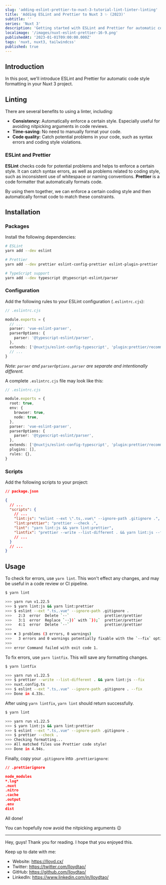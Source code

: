 ```yaml
---
slug: 'adding-eslint-prettier-to-nuxt-3-tutorial-lint-linter-linting'
title: 'Adding ESLint and Prettier to Nuxt 3 ✨ (2023)'
subtitle: ''
series: 'Nuxt 3'
description: 'Getting started with ESLint and Prettier for automatic code style formatting.'
localimage: '/images/nuxt-eslint-prettier-16-9.png'
publishedAt: '2023-01-01T09:00:00.000Z'
tags: 'nuxt, nuxt3, tailwindcss'
published: true
---
```


## Introduction

In this post, we'll introduce ESLint and Prettier for automatic code style formatting in your Nuxt 3 project.

## Linting

There are several benefits to using a linter, including:

- **Consistency:** Automatically enforce a certain style. Especially useful for avoiding nitpicking arguments in code reviews.
- **Time-saving:** No need to manually format your code.
- **Code quality:** Catch potential problems in your code, such as syntax errors and coding style violations.

### ESLint and Prettier

**ESLint** checks code for potential problems and helps to enforce a certain style. It can catch syntax errors, as well as problems related to coding style, such as inconsistent use of whitespace or naming conventions. **Prettier** is a code formatter that automatically formats code.

By using them together, we can enforce a certain coding style and then automatically format code to match these constraints.

## Installation

### Packages

Install the following dependencies:

```sh
# ESLint
yarn add --dev eslint

# Prettier
yarn add --dev prettier eslint-config-prettier eslint-plugin-prettier

# TypeScript support
yarn add --dev typescript @typescript-eslint/parser
```

### Configuration

Add the following rules to your ESLint configuration (`.eslintrc.cjs`):

```ts
// .eslintrc.cjs

module.exports = {
  // ...
  parser: 'vue-eslint-parser',
  parserOptions: {
    parser: '@typescript-eslint/parser',
  },
  extends: ['@nuxtjs/eslint-config-typescript', 'plugin:prettier/recommended'],
  // ...
}
```

_Note: `parser` and `parserOptions.parser` are separate and intentionally different._

A complete `.eslintrc.cjs` file may look like this:

```ts
// .eslintrc.cjs

module.exports = {
  root: true,
  env: {
    browser: true,
    node: true,
  },
  parser: 'vue-eslint-parser',
  parserOptions: {
    parser: '@typescript-eslint/parser',
  },
  extends: ['@nuxtjs/eslint-config-typescript', 'plugin:prettier/recommended'],
  plugins: [],
  rules: {},
}
```

### Scripts

Add the following scripts to your project:

```json
// package.json

{
  // ...
  "scripts": {
    // ...
    "lint:js": "eslint --ext \".ts,.vue\" --ignore-path .gitignore .",
    "lint:prettier": "prettier --check .",
    "lint": "yarn lint:js && yarn lint:prettier",
    "lintfix": "prettier --write --list-different . && yarn lint:js --fix"
    // ...
  }
  // ...
}
```

## Usage

To check for errors, use `yarn lint`. This won't effect any changes, and may be useful in a code review or CI pipeline.

```bash
$ yarn lint

>>> yarn run v1.22.5
>>> $ yarn lint:js && yarn lint:prettier
>>> $ eslint --ext ".ts,.vue" --ignore-path .gitignore .
>>>   2:3  error  Delete `··`                prettier/prettier
>>>   3:1  error  Replace `··})` with `});`  prettier/prettier
>>>   4:1  error  Delete `··`                prettier/prettier
>>>
>>> ✖ 3 problems (3 errors, 0 warnings)
>>>   3 errors and 0 warnings potentially fixable with the `--fix` option.
>>>
>>> error Command failed with exit code 1.
```

To fix errors, use `yarn lintfix`. This will save any formatting changes.

```bash
$ yarn lintfix

>>> yarn run v1.22.5
>>> $ prettier --write --list-different . && yarn lint:js --fix
>>> nuxt.config.ts
>>> $ eslint --ext ".ts,.vue" --ignore-path .gitignore . --fix
>>> Done in 4.33s.
```

After using `yarn lintfix`, `yarn lint` should return successfully.

```bash
$ yarn lint

>>> yarn run v1.22.5
>>> $ yarn lint:js && yarn lint:prettier
>>> $ eslint --ext ".ts,.vue" --ignore-path .gitignore .
>>> $ prettier --check .
>>> Checking formatting...
>>> All matched files use Prettier code style!
>>> Done in 4.94s.
```

Finally, copy your `.gitignore` into `.prettierignore`:

```json
// .prettierignore

node_modules
*.log*
.nuxt
.nitro
.cache
.output
.env
dist
```

All done!

You can hopefully now avoid the nitpicking arguments 😉

---

Hey, guys! Thank you for reading. I hope that you enjoyed this.

Keep up to date with me:

- Website: https://lloyd.cx/
- Twitter: https://twitter.com/lloydtao/
- GitHub: https://github.com/lloydtao/
- LinkedIn: https://www.linkedin.com/in/lloydtao/
